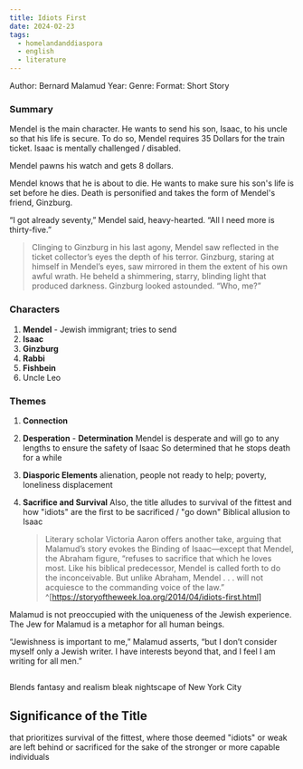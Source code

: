 ```yaml
---
title: Idiots First
date: 2024-02-23
tags:
  - homelandanddiaspora
  - english
  - literature
---
```

Author: Bernard Malamud
Year:
Genre:
Format: Short Story

### Summary
Mendel is the main character. He wants to send his son, Isaac, to his uncle so that his life is secure. To do so, Mendel requires 35 Dollars for the train ticket. Isaac is mentally challenged / disabled. 

Mendel pawns his watch and gets 8 dollars. 

Mendel knows that he is about to die. He wants to make sure his son's life is set before he dies. Death is personified and takes the form of Mendel's friend, Ginzburg. 

“I got already seventy,” Mendel said, heavy-hearted. “All I
need more is thirty-five.”

> Clinging to Ginzburg in his last agony, Mendel saw reflected
> in the ticket collector’s eyes the depth of his terror. Ginzburg,
> staring at himself in Mendel’s eyes, saw mirrored in them the
> extent of his own awful wrath. He beheld a shimmering, starry,
> blinding light that produced darkness.
> Ginzburg looked astounded. “Who, me?”
### Characters
1. **Mendel** - Jewish immigrant; tries to send 
2. **Isaac**
3. **Ginzburg** 
4. **Rabbi**
5. **Fishbein**
6. Uncle Leo 
### Themes
1. **Connection**
   
2. **Desperation** - **Determination**
   Mendel is desperate and will go to any lengths to ensure the safety of Isaac
   So determined that he stops death for a while 
3. **Diasporic Elements**
   alienation, people not ready to help; poverty, loneliness
   displacement 
4. **Sacrifice and Survival**
   Also, the title alludes to survival of the fittest and how "idiots" are the first to be sacrificed / "go down"
   Biblical allusion to Isaac
	> Literary scholar Victoria Aaron offers another take, arguing that Malamud’s story evokes the Binding of Isaac—except that Mendel, the Abraham figure, “refuses to sacrifice that which he loves most. Like his biblical predecessor, Mendel is called forth to do the inconceivable. But unlike Abraham, Mendel . . . will not acquiesce to the commanding voice of the law.” ^[https://storyoftheweek.loa.org/2014/04/idiots-first.html]


Malamud is not preoccupied with the uniqueness of the Jewish
experience. The Jew for Malamud is a metaphor for all human
beings.

“Jewishness is important to me,” Malamud asserts, “but I don’t
consider myself only a Jewish writer. I have interests beyond that,
and I feel I am writing for all men.”

##
Blends fantasy and realism
bleak nightscape of New York City

## Significance of the Title
that prioritizes survival of the fittest, where those deemed "idiots" or weak are left behind or sacrificed for the sake of the stronger or more capable individuals